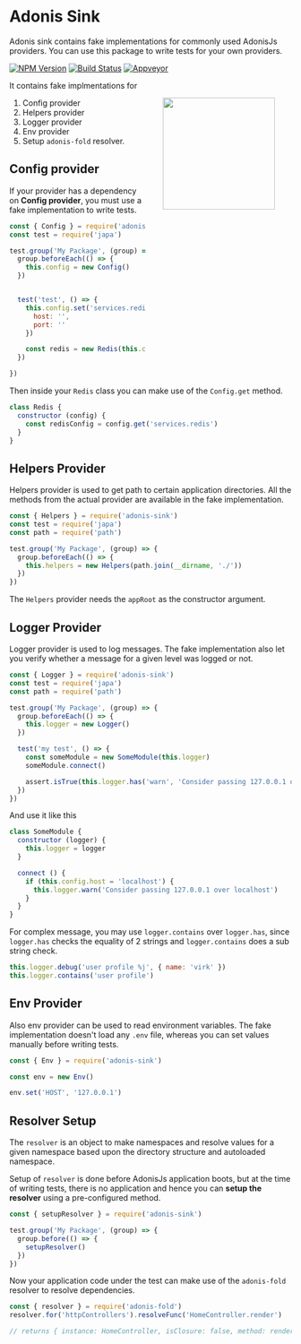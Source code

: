 # Adonis Sink

Adonis sink contains fake implementations for commonly used AdonisJs providers. You can use this package to write tests for your own providers.

[![NPM Version][npm-image]][npm-url]
[![Build Status][travis-image]][travis-url]
[![Appveyor][appveyor-image]][appveyor-url]

<img src="http://res.cloudinary.com/adonisjs/image/upload/q_100/v1497112678/adonis-purple_pzkmzt.svg" width="200px" align="right" hspace="30px" vspace="30px">

It contains fake implmentations for

1. Config provider
2. Helpers provider
3. Logger provider
4. Env provider
5. Setup `adonis-fold` resolver.

## Config provider
If your provider has a dependency on **Config provider**, you must use a fake implementation to write tests.


```js
const { Config } = require('adonis-sink')
const test = require('japa')

test.group('My Package', (group) => {
  group.beforeEach(() => {
    this.config = new Config()
  })


  test('test', () => {
    this.config.set('services.redis', {
      host: '',
      port: ''
    })

    const redis = new Redis(this.config)
  })

})
```

Then inside your `Redis` class you can make use of the `Config.get` method.

```js
class Redis {
  constructor (config) {
    const redisConfig = config.get('services.redis')
  }
}
```

## Helpers Provider
Helpers provider is used to get path to certain application directories. All the methods from the actual provider are available in the fake implementation.

```js
const { Helpers } = require('adonis-sink')
const test = require('japa')
const path = require('path')

test.group('My Package', (group) => {
  group.beforeEach(() => {
    this.helpers = new Helpers(path.join(__dirname, './'))
  })
})
```

The `Helpers` provider needs the `appRoot` as the constructor argument.

## Logger Provider
Logger provider is used to log messages. The fake implementation also let you verify whether a message for a given level was logged or not.

```js
const { Logger } = require('adonis-sink')
const test = require('japa')
const path = require('path')

test.group('My Package', (group) => {
  group.beforeEach(() => {
    this.logger = new Logger()
  })

  test('my test', () => {
    const someModule = new SomeModule(this.logger)
    someModule.connect()

    assert.isTrue(this.logger.has('warn', 'Consider passing 127.0.0.1 over localhost'))
  })
})
```

And use it like this

```js
class SomeModule {
  constructor (logger) {
    this.logger = logger
  }

  connect () {
    if (this.config.host = 'localhost') {
      this.logger.warn('Consider passing 127.0.0.1 over localhost')
    }
  }
}
```

For complex message, you may use `logger.contains` over `logger.has`, since `logger.has` checks the equality of 2 strings and `logger.contains` does a sub string check.

```js
this.logger.debug('user profile %j', { name: 'virk' })
this.logger.contains('user profile')
```

## Env Provider

Also env provider can be used to read environment variables. The fake implementation doesn't load any `.env` file, whereas you can set values manually before writing tests.

```js
const { Env } = require('adonis-sink')

const env = new Env()

env.set('HOST', '127.0.0.1')
```

## Resolver Setup

The `resolver` is an object to make namespaces and resolve values for a given namespace based upon the directory structure and autoloaded namespace.

Setup of `resolver` is done before AdonisJs application boots, but at the time of writing tests, there is no application and hence you can **setup the resolver** using a pre-configured method.

```js
const { setupResolver } = require('adonis-sink')

test.group('My Package', (group) => {
  group.before(() => {
    setupResolver()
  })
})
```

Now your application code under the test can make use of the `adonis-fold` resolver to resolve dependencies.

```js
const { resolver } = require('adonis-fold')
resolver.for('httpControllers').resolveFunc('HomeController.render')

// returns { instance: HomeController, isClosure: false, method: render }
```

[appveyor-image]: https://img.shields.io/appveyor/ci/thetutlage/adonis-sink/master.svg?style=flat-square

[appveyor-url]: https://ci.appveyor.com/project/thetutlage/adonis-sink

[npm-image]: https://img.shields.io/npm/v/adonis-sink.svg?style=flat-square
[npm-url]: https://npmjs.org/package/adonis-sink

[travis-image]: https://img.shields.io/travis/adonisjs/adonis-sink/master.svg?style=flat-square
[travis-url]: https://travis-ci.org/adonisjs/adonis-sink